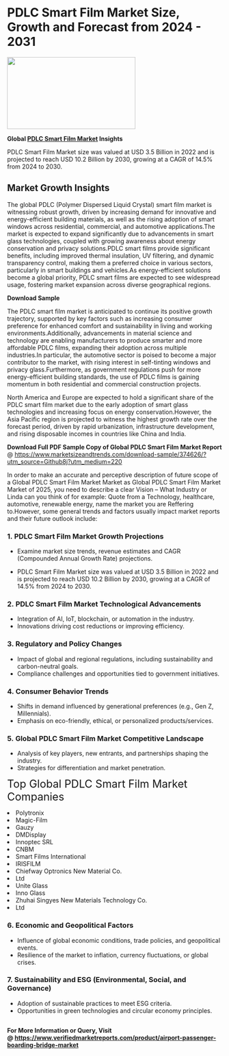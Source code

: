 <H1>PDLC Smart Film Market Size, Growth and Forecast from 2024 - 2031</H1><img class="aligncenter size-medium wp-image-584254" src="https://thirdeyenews.in/wp-content/uploads/2024/09/Global-Market-Research-300x168.jpeg" alt="" width="300" height="168" /><p><strong>Global&nbsp;<a href="https://www.marketsizeandtrends.com/download-sample/374626/?utm_source=Github8j?utm_medium=220">PDLC Smart Film Market</a> Insights</strong></p><p>PDLC Smart Film Market size was valued at USD 3.5 Billion in 2022 and is projected to reach USD 10.2 Billion by 2030, growing at a CAGR of 14.5% from 2024 to 2030.</p><p><h2>Market Growth Insights</h2> <p>The global PDLC (Polymer Dispersed Liquid Crystal) smart film market is witnessing robust growth, driven by increasing demand for innovative and energy-efficient building materials, as well as the rising adoption of smart windows across residential, commercial, and automotive applications.The market is expected to expand significantly due to advancements in smart glass technologies, coupled with growing awareness about energy conservation and privacy solutions.PDLC smart films provide significant benefits, including improved thermal insulation, UV filtering, and dynamic transparency control, making them a preferred choice in various sectors, particularly in smart buildings and vehicles.As energy-efficient solutions become a global priority, PDLC smart films are expected to see widespread usage, fostering market expansion across diverse geographical regions.</p> <p><strong>Download Sample</strong></p> <p>The PDLC smart film market is anticipated to continue its positive growth trajectory, supported by key factors such as increasing consumer preference for enhanced comfort and sustainability in living and working environments.Additionally, advancements in material science and technology are enabling manufacturers to produce smarter and more affordable PDLC films, expanding their adoption across multiple industries.In particular, the automotive sector is poised to become a major contributor to the market, with rising interest in self-tinting windows and privacy glass.Furthermore, as government regulations push for more energy-efficient building standards, the use of PDLC films is gaining momentum in both residential and commercial construction projects.</p> <p>North America and Europe are expected to hold a significant share of the PDLC smart film market due to the early adoption of smart glass technologies and increasing focus on energy conservation.However, the Asia Pacific region is projected to witness the highest growth rate over the forecast period, driven by rapid urbanization, infrastructure development, and rising disposable incomes in countries like China and India.</p> <p><span class=""><strong>Download Full PDF Sample Copy of Global PDLC Smart Film Market Report</strong> @ <a href="https://www.marketsizeandtrends.com/download-sample/374626/?utm_source=Github8j?utm_medium=220" target="_blank">https://www.marketsizeandtrends.com/download-sample/374626/?utm_source=Github8j?utm_medium=220</a></span></p><p>In order to make an accurate and perceptive description of future scope of a Global&nbsp;PDLC Smart Film Market Market as Global&nbsp;PDLC Smart Film Market Market of 2025, you need to describe a clear Vision &ndash; What Industry or Linda can you think of for example: Quote from a Technology, healthcare, automotive, renewable energy, name the market you are Reffering to.However, some general trends and factors usually impact market reports and their future outlook include:</p><h3>1.&nbsp;<strong>PDLC Smart Film Market Growth Projections</strong></h3><ul><li>Examine market size trends, revenue estimates and CAGR (Compounded Annual Growth Rate) projections.</li><li><p>PDLC Smart Film Market size was valued at USD 3.5 Billion in 2022 and is projected to reach USD 10.2 Billion by 2030, growing at a CAGR of 14.5% from 2024 to 2030.</p></li></ul><h3>2.&nbsp;<strong>PDLC Smart Film Market Technological Advancements</strong></h3><ul><li>Integration of AI, IoT, blockchain, or automation in the industry.</li><li>Innovations driving cost reductions or improving efficiency.</li></ul><h3>3.&nbsp;<strong>Regulatory and Policy Changes</strong></h3><ul><li>Impact of global and regional regulations, including sustainability and carbon-neutral goals.</li><li>Compliance challenges and opportunities tied to government initiatives.</li></ul><h3>4.&nbsp;<strong>Consumer Behavior Trends</strong></h3><ul><li>Shifts in demand influenced by generational preferences (e.g., Gen Z, Millennials).</li><li>Emphasis on eco-friendly, ethical, or personalized products/services.</li></ul><h3>5.&nbsp;<strong>Global PDLC Smart Film Market Competitive Landscape</strong></h3><ul><li>Analysis of key players, new entrants, and partnerships shaping the industry.</li><li>Strategies for differentiation and market penetration.</li></ul><p data-pm-slice="1 1 []"><span style="color: inherit; font-family: inherit; font-size: 25px;">Top Global PDLC Smart Film Market Companies</span></p><div class="" data-test-id=""><p><li>Polytronix</li><li> Magic-Film</li><li> Gauzy</li><li> DMDisplay</li><li> Innoptec SRL</li><li> CNBM</li><li> Smart Films International</li><li> IRISFILM</li><li> Chiefway Optronics New Material Co.</li><li> Ltd</li><li> Unite Glass</li><li> Inno Glass</li><li> Zhuhai Singyes New Materials Technology Co.</li><li> Ltd</li></p></div><h3>6.&nbsp;<strong>Economic and Geopolitical Factors</strong></h3><ul><li>Influence of global economic conditions, trade policies, and geopolitical events.</li><li>Resilience of the market to inflation, currency fluctuations, or global crises.</li></ul><h3>7.&nbsp;<strong>Sustainability and ESG (Environmental, Social, and Governance)</strong></h3><ul><li>Adoption of sustainable practices to meet ESG criteria.</li><li>Opportunities in green technologies and circular economy principles.</li></ul><h2><strong style="font-size: 14px;">For More Information or Query, Visit @&nbsp;</strong><a style="background-color: #ffffff; font-size: 14px;" href="https://www.marketsizeandtrends.com/report/pdlc-smart-film-market/" target="_blank">https://www.verifiedmarketreports.com/product/airport-passenger-boarding-bridge-market</a></h2>